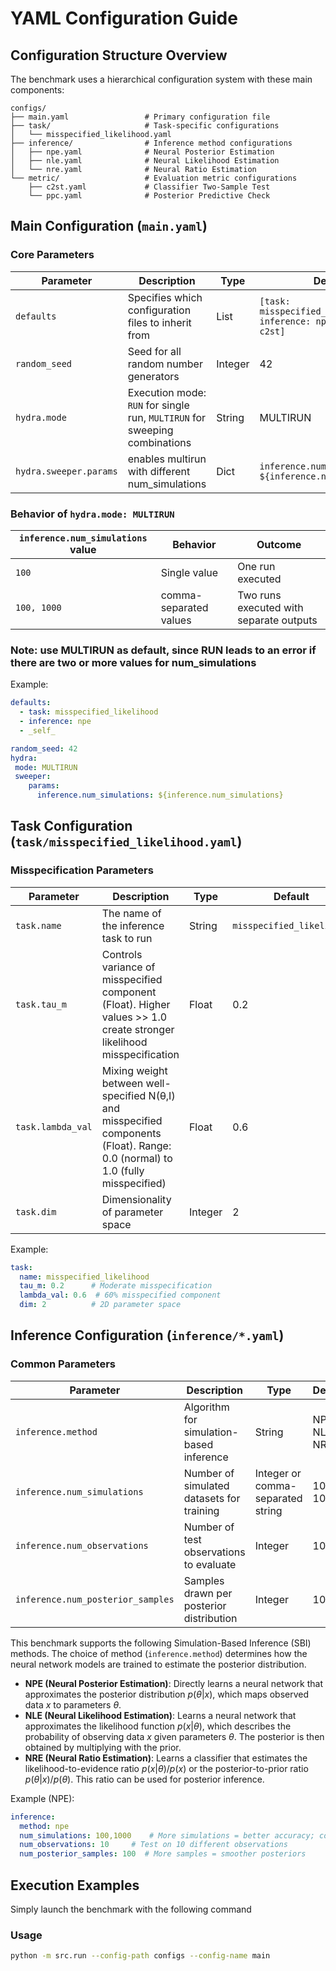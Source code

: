 # YAML Configuration Guide
## Configuration Structure Overview

The benchmark uses a hierarchical configuration system with these main components:

```
configs/
├── main.yaml                 # Primary configuration file
├── task/                     # Task-specific configurations
│   └── misspecified_likelihood.yaml
├── inference/                # Inference method configurations
│   ├── npe.yaml              # Neural Posterior Estimation
│   ├── nle.yaml              # Neural Likelihood Estimation
│   └── nre.yaml              # Neural Ratio Estimation
└── metric/                   # Evaluation metric configurations
    ├── c2st.yaml             # Classifier Two-Sample Test
    └── ppc.yaml              # Posterior Predictive Check

```

## Main Configuration (`main.yaml`)

### Core Parameters

| Parameter | Description | Type | Default |
|-----------|-------------|------|---------|
| `defaults` | Specifies which configuration files to inherit from | List | `[task: misspecified_likelihood, inference: npe, metric: c2st]` | 
| `random_seed` | Seed for all random number generators | Integer | 42 |
|`hydra.mode`|Execution mode: `RUN` for single run, `MULTIRUN` for sweeping combinations|String|MULTIRUN|
|`hydra.sweeper.params`|enables multirun with different num_simulations| Dict   | `inference.num_simulations: ${inference.num_simulations}`              |

### Behavior of `hydra.mode: MULTIRUN`

| `inference.num_simulations` value | Behavior                          | Outcome                                  |
|----------------------------------|-----------------------------------|------------------------------------------|
| `100`                            | Single value                      | One run executed                         |
| `100, 1000`                    |  comma-separated values                   | Two runs executed with separate outputs  |
### Note: use MULTIRUN as default, since RUN leads to an error if there are two or more values for num_simulations

Example:
```yaml
defaults:
  - task: misspecified_likelihood
  - inference: npe
  - _self_

random_seed: 42
hydra:
 mode: MULTIRUN
 sweeper:
    params:
      inference.num_simulations: ${inference.num_simulations}
```

## Task Configuration (`task/misspecified_likelihood.yaml`)

### Misspecification Parameters

| Parameter | Description                                                                                                                              | Type | Default |
|-----------|------------------------------------------------------------------------------------------------------------------------------------------|------|---------|
| `task.name` | The name of the inference task to run                                                                                                  | String | `misspecified_likelihood` |
| `task.tau_m` | Controls variance of misspecified component (Float). Higher values >> 1.0 create stronger likelihood misspecification                  | Float | 0.2 | 
| `task.lambda_val` | Mixing weight between well-specified N(θ,I) and misspecified components (Float). Range: 0.0 (normal) to 1.0 (fully misspecified)  | Float | 0.6 | 
| `task.dim` | Dimensionality of parameter space                                                                                                        | Integer | 2 |


Example:
```yaml
task:
  name: misspecified_likelihood
  tau_m: 0.2      # Moderate misspecification
  lambda_val: 0.6  # 60% misspecified component
  dim: 2          # 2D parameter space
```

## Inference Configuration (`inference/*.yaml`)

### Common Parameters

| Parameter | Description | Type | Default       |
|-----------|-------------|------|---------------|
| `inference.method` | Algorithm for simulation-based inference | String | NPE, NLE, NRE |
| `inference.num_simulations` | Number of simulated datasets for training | Integer or comma-separated string | 100-1000  |
| `inference.num_observations` | Number of test observations to evaluate | Integer | 10            |
| `inference.num_posterior_samples` | Samples drawn per posterior distribution  | Integer | 100           |

This benchmark supports the following Simulation-Based Inference (SBI) methods. The choice of method (`inference.method`) determines how the neural network models are trained to estimate the posterior distribution.
* **NPE (Neural Posterior Estimation)**: Directly learns a neural network that approximates the posterior distribution $p(\theta|x)$, which maps observed data $x$ to parameters $\theta$.
* **NLE (Neural Likelihood Estimation)**: Learns a neural network that approximates the likelihood function $p(x|\theta)$, which describes the probability of observing data $x$ given parameters $\theta$. The posterior is then obtained by multiplying with the prior.
* **NRE (Neural Ratio Estimation)**: Learns a classifier that estimates the likelihood-to-evidence ratio $p(x|\theta)/p(x)$ or the posterior-to-prior ratio $p(\theta|x)/p(\theta)$. This ratio can be used for posterior inference.

Example (NPE):
```yaml
inference:
  method: npe
  num_simulations: 100,1000    # More simulations = better accuracy; comparison of accuracy between different values
  num_observations: 10     # Test on 10 different observations
  num_posterior_samples: 100  # More samples = smoother posteriors
```

## Execution Examples
Simply launch the benchmark with the following command
### Usage
```bash
python -m src.run --config-path configs --config-name main
```



